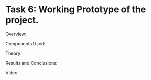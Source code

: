 # Task 6: Working Prototype of the project.

Overview:




Components Used:









Theory:




Results and Conclusions:



Video 
